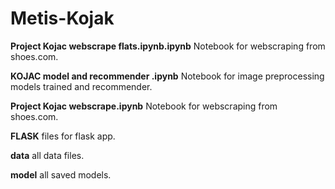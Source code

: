 # Metis-Kojak
**Project Kojac webscrape flats.ipynb.ipynb**	Notebook for webscraping from shoes.com.

**KOJAC model and recommender .ipynb**	Notebook for image preprocessing models trained and recommender. 

**Project Kojac webscrape.ipynb**	Notebook for webscraping from shoes.com. 
 
**FLASK** files for flask app. 

**data**	all data files.

**model**	all saved models. 
